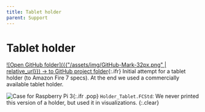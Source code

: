 ```yaml
---
title: Tablet holder
parent: Support
---
```


# Tablet holder

[![Open GitHub folder]({{"/assets/img/GitHub-Mark-32px.png" | relative_url}}) → to GitHub project folder](https://github.com/reiserlab/Component-Design/tree/main/Support/Holder_Tablet){:.ifr}
Initial attempt for a tablet holder (to Amazon Fire 7 specs). At the end we used a commercially available tablet holder.

![Case for Raspberry Pi 3]({{"/assets/img/Support/Holder_Tablet/Holder_Tablet.png"|relative_url}}){:.ifr .pop}
`Holder_Tablet.FCStd`: We never printed this version of a holder, but used it in visualizations.
{:.clear}